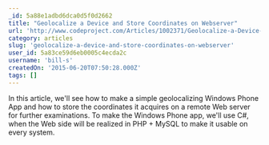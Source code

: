 ```yaml
---
_id: 5a88e1adbd6dca0d5f0d2662
title: "Geolocalize a Device and Store Coordinates on Webserver"
url: 'http://www.codeproject.com/Articles/1002371/Geolocalize-a-Device-and-Store-Coordinates-on-Webs'
category: articles
slug: 'geolocalize-a-device-and-store-coordinates-on-webserver'
user_id: 5a83ce59d6eb0005c4ecda2c
username: 'bill-s'
createdOn: '2015-06-20T07:50:28.000Z'
tags: []
---
```


In this article, we'll see how to make a simple geolocalizing Windows Phone App and how to store the coordinates it acquires on a remote Web server for further examinations. To make the Windows Phone app, we'll use C#, when the Web side will be realized in PHP + MySQL to make it usable on every system.
